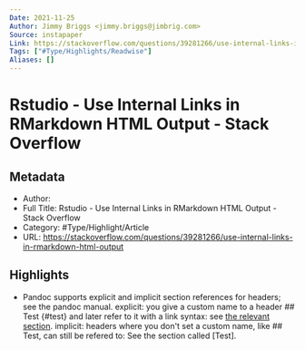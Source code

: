 ```yaml
---
Date: 2021-11-25
Author: Jimmy Briggs <jimmy.briggs@jimbrig.com>
Source: instapaper
Link: https://stackoverflow.com/questions/39281266/use-internal-links-in-rmarkdown-html-output
Tags: ["#Type/Highlights/Readwise"]
Aliases: []
---
```

# Rstudio - Use Internal Links in RMarkdown HTML Output - Stack Overflow

## Metadata
- Author: 
- Full Title: Rstudio - Use Internal Links in RMarkdown HTML Output - Stack Overflow
- Category: #Type/Highlight/Article
- URL: https://stackoverflow.com/questions/39281266/use-internal-links-in-rmarkdown-html-output

## Highlights
- Pandoc supports explicit and implicit section references for headers; see the pandoc manual.
  explicit: you give a custom name to a header ## Test {#test} and later refer to it with a link syntax: see [the relevant section](#test).
  implicit: headers where you don't set a custom name, like ## Test, can still be refered to: See the section called [Test].
